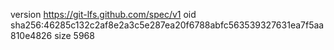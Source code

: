 version https://git-lfs.github.com/spec/v1
oid sha256:46285c132c2af8e2a3c5e287ea20f6788abfc563539327631ea7f5aa810e4826
size 5968
